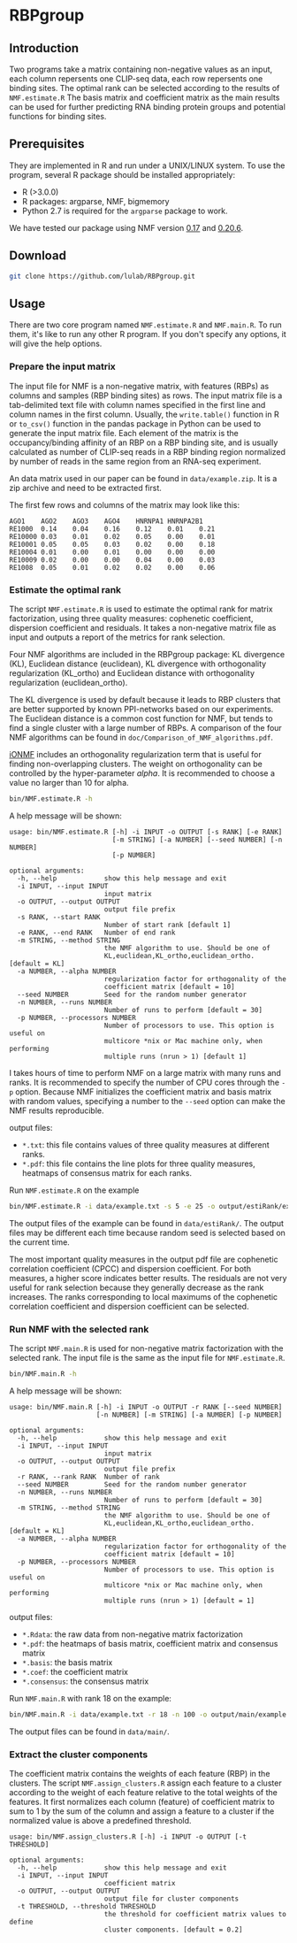 # RBPgroup

## Introduction

Two programs take a matrix containing non-negative values as an input, each column repersents
one CLIP-seq data, each row repersents one binding sites.
The optimal rank can be selected according to the results of `NMF.estimate.R`
The basis matrix and coefficient matrix as the main results can be used for further predicting 
RNA binding protein groups and potential functions for binding sites.

## Prerequisites
They are implemented in R and run under a UNIX/LINUX system.
To use the program, several R package should be installed appropriately:

* R (>3.0.0)
* R packages: argparse, NMF, bigmemory
* Python 2.7 is required for the `argparse` package to work.

We have tested our package using NMF version [0.17](https://cran.r-project.org/src/contrib/Archive/NMF/NMF_0.17.tar.gz) 
and [0.20.6](https://cran.r-project.org/src/contrib/NMF_0.20.6.tar.gz).

## Download
```bash
git clone https://github.com/lulab/RBPgroup.git
```

## Usage 
There are two core program named `NMF.estimate.R` and `NMF.main.R`.
To run them, it's like to run any other R program. If you don't specify any options, it will give the help options.

### Prepare the input matrix
The input file for NMF is a non-negative matrix, with features (RBPs) as columns and samples (RBP binding sites) as rows.
The input matrix file is a tab-delimited text file with column names specified in the first line and column names in the first
column. 
Usually, the `write.table()` function in R or `to_csv()` function in the pandas package in Python can be used to generate the input matrix file.
Each element of the matrix is the occupancy/binding affinity of an RBP on a RBP binding site, and is usually calculated as 
number of CLIP-seq reads in a RBP binding region normalized by number of reads in the same region from an RNA-seq experiment.

An data matrix used in our paper can be found in `data/example.zip`.
It is a zip archive and need to be extracted first.

The first few rows and columns of the matrix may look like this:
```
AGO1	AGO2	AGO3	AGO4	HNRNPA1	HNRNPA2B1
RE1000	0.14	0.04	0.16	0.12	0.01	0.21
RE10000	0.03	0.01	0.02	0.05	0.00	0.01
RE10001	0.05	0.05	0.03	0.02	0.00	0.18
RE10004	0.01	0.00	0.01	0.00	0.00    0.00
RE10009	0.02	0.00	0.00	0.04	0.00	0.03
RE1008	0.05	0.01	0.02	0.02	0.00	0.06
```

### Estimate the optimal rank
The script `NMF.estimate.R` is used to estimate the optimal rank for matrix factorization, using three quality measures:
cophenetic coefficient, dispersion coefficient and residuals. It takes a non-negative matrix file as input and outputs a
report of the metrics for rank selection.

Four NMF algorithms are included in the RBPgroup package: KL divergence (KL), Euclidean distance (euclidean),
KL divergence with orthogonality regularization (KL_ortho) and Euclidean distance with orthogonality regularization (euclidean_ortho).

The KL divergence is used by default because it leads to RBP clusters that are better supported by known PPI-networks
based on our experiments. The Euclidean distance is a common cost function for NMF, but tends to find a single cluster
with a large number of RBPs. A comparison of the four NMF algorithms can be found in `doc/Comparison_of_NMF_algorithms.pdf`.

[iONMF](https://academic.oup.com/bioinformatics/article/32/10/1527/1742711/Orthogonal-matrix-factorization-enables) includes
an orthogonality regularization term that is useful for finding non-overlapping clusters. The weight on orthogonality
can be controlled by the hyper-parameter *alpha*. It is recommended to choose a value no larger than 10 for alpha.

```bash
bin/NMF.estimate.R -h
```
A help message will be shown:
```
usage: bin/NMF.estimate.R [-h] -i INPUT -o OUTPUT [-s RANK] [-e RANK]
                          [-m STRING] [-a NUMBER] [--seed NUMBER] [-n NUMBER]
                          [-p NUMBER]

optional arguments:
  -h, --help            show this help message and exit
  -i INPUT, --input INPUT
                        input matrix
  -o OUTPUT, --output OUTPUT
                        output file prefix
  -s RANK, --start RANK
                        Number of start rank [default 1]
  -e RANK, --end RANK   Number of end rank
  -m STRING, --method STRING
                        the NMF algorithm to use. Should be one of
                        KL,euclidean,KL_ortho,euclidean_ortho. [default = KL]
  -a NUMBER, --alpha NUMBER
                        regularization factor for orthogonality of the
                        coefficient matrix [default = 10]
  --seed NUMBER         Seed for the random number generator
  -n NUMBER, --runs NUMBER
                        Number of runs to perform [default = 30]
  -p NUMBER, --processors NUMBER
                        Number of processors to use. This option is useful on
                        multicore *nix or Mac machine only, when performing
                        multiple runs (nrun > 1) [default 1]
```
I takes hours of time to perform NMF on a large matrix with many runs and ranks. It is recommended to 
specify the number of CPU cores through the `-p` option. Because NMF initializes the coefficient matrix and 
basis matrix with random values, specifying a number to the `--seed` option can make the NMF results reproducible.

output files:

* `*.txt`: this file contains values of three quality measures at different ranks.
* `*.pdf`: this file contains the line plots for three quality measures, heatmaps of consensus matrix for each ranks.

Run `NMF.estimate.R` on the example
```bash
bin/NMF.estimate.R -i data/example.txt -s 5 -e 25 -o output/estiRank/example.estiRank
```
The output files of the example can be found in `data/estiRank/`. The output files may be different each time
because random seed is selected based on the current time.

The most important quality measures in the output pdf file are cophenetic correlation coefficient (CPCC) and
dispersion coefficient. For both measures, a higher score indicates better results. The residuals are not very useful
for rank selection because they generally decrease as the rank increases. The ranks corresponding to local maximums 
of the cophenetic correlation coefficient and dispersion coefficient can be selected.

### Run NMF with the selected rank
The script `NMF.main.R` is used for non-negative matrix factorization with the selected rank. 
The input file is the same as the input file for `NMF.estimate.R`.
```bash
bin/NMF.main.R -h
```
A help message will be shown:
```
usage: bin/NMF.main.R [-h] -i INPUT -o OUTPUT -r RANK [--seed NUMBER]
                      [-n NUMBER] [-m STRING] [-a NUMBER] [-p NUMBER]

optional arguments:
  -h, --help            show this help message and exit
  -i INPUT, --input INPUT
                        input matrix
  -o OUTPUT, --output OUTPUT
                        output file prefix
  -r RANK, --rank RANK  Number of rank
  --seed NUMBER         Seed for the random number generator
  -n NUMBER, --runs NUMBER
                        Number of runs to perform [default = 30]
  -m STRING, --method STRING
                        the NMF algorithm to use. Should be one of
                        KL,euclidean,KL_ortho,euclidean_ortho. [default = KL]
  -a NUMBER, --alpha NUMBER
                        regularization factor for orthogonality of the
                        coefficient matrix [default = 10]
  -p NUMBER, --processors NUMBER
                        Number of processors to use. This option is useful on
                        multicore *nix or Mac machine only, when performing
                        multiple runs (nrun > 1) [default = 1]
```

output files:

* `*.Rdata`: the raw data from non-negative matrix factorization 
* `*.pdf`: the heatmaps of basis matrix, coefficient matrix and consensus matrix
* `*.basis`: the basis matrix
* `*.coef`: the coefficient matrix
* `*.consensus`: the consensus matrix

Run `NMF.main.R` with rank 18 on the example:
```bash
bin/NMF.main.R -i data/example.txt -r 18 -n 100 -o output/main/example.18
```
The output files can be found in `data/main/`.

### Extract the cluster components
The coefficient matrix contains the weights of each feature (RBP) in the clusters.
The script `NMF.assign_clusters.R` assign each feature to a cluster according to the weight of each feature
relative to the total weights of the features. It first normalizes each column (feature) of coefficient matrix
to sum to 1 by the sum of the column and assign a feature to a cluster if the normalized value is above a
predefined threshold. 

```
usage: bin/NMF.assign_clusters.R [-h] -i INPUT -o OUTPUT [-t THRESHOLD]

optional arguments:
  -h, --help            show this help message and exit
  -i INPUT, --input INPUT
                        coefficient matrix
  -o OUTPUT, --output OUTPUT
                        output file for cluster components
  -t THRESHOLD, --threshold THRESHOLD
                        the threshold for coefficient matrix values to define
                        cluster components. [default = 0.2]
```



